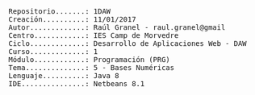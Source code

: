 <pre>
Repositorio.......: 1DAW
Creación..........: 11/01/2017
Autor.............: Raúl Granel - raul.granel@gmail
Centro............: IES Camp de Morvedre
Ciclo.............: Desarrollo de Aplicaciones Web - DAW
Curso.............: 1
Módulo............: Programación (PRG)
Tema..............: 5 - Bases Numéricas
Lenguaje..........: Java 8
IDE...............: Netbeans 8.1
<pre>
